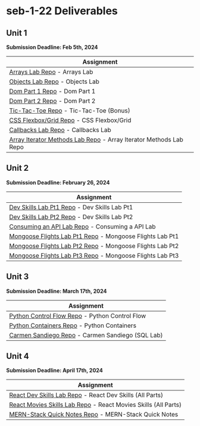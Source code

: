 # seb-1-22 Deliverables

## Unit 1

**Submission Deadline: Feb 5th, 2024**

| Assignment                                                                                                                                                                                 |
| ------------------------------------------------------------------------------------------------------------------------------------------------------------------------------------------ |
| [Arrays Lab Repo](https://github.com/general-assembly-sei/seb-1-22/blob/main/Unit_1/02-js-fundamentals/2.3.1-js-arrays-lab.md) - Arrays Lab                                                |
| [Objects Lab Repo](https://github.com/general-assembly-sei/seb-1-22/blob/main/Unit_1/02-js-fundamentals/2.7.1-js-objects-lab.md) - Objects Lab                                             |
| [Dom Part 1 Repo](https://github.com/general-assembly-sei/seb-1-22/blob/main/Unit_1/04-dom/4.1.1-dom-menu-lab-part-1.md) - Dom Part 1                                                      |
| [Dom Part 2 Repo](https://github.com/general-assembly-sei/seb-1-22/blob/main/Unit_1/04-dom/4.2.1-dom-menu-lab-part-2.md) - Dom Part 2                                                      |
| [Tic-Tac-Toe Repo](https://github.com/general-assembly-sei/seb-1-22/blob/main/Unit_1/05-programming/5.3-tic-tac-toe-weekend.md) - Tic-Tac-Toe (Bonus)                                      |
| [CSS Flexbox/Grid Repo](https://github.com/general-assembly-sei/seb-1-22/blob/main/Unit_1/06-css-layout/6.1.1-flexbox-grid-lab.md) - CSS Flexbox/Grid                                      |
| [Callbacks Lab Repo](https://github.com/general-assembly-sei/seb-1-22/blob/main/Unit_1/07-js-continued/7.2.1-js-callbacks-lab.md) - Callbacks Lab                                          |
| [Array Iterator Methods Lab Repo](https://github.com/general-assembly-sei/seb-1-22/blob/main/Unit_1/07-js-continued/7.4.1-array-iterator-methods-lab.md) - Array Iterator Methods Lab Repo |

## Unit 2

**Submission Deadline: February 26, 2024**

| Assignment                                                                                                                                                                    |
| ----------------------------------------------------------------------------------------------------------------------------------------------------------------------------- |
| [Dev Skills Lab Pt1 Repo](https://github.com/general-assembly-sei/seb-1-22/blob/main/Unit_2/3-express-framework/3.3.1-dev-skills-lab-part-1.md) - Dev Skills Lab Pt1          |
| [Dev Skills Lab Pt2 Repo](https://github.com/general-assembly-sei/seb-1-22/blob/main/Unit_2/3-express-framework/3.5.1-dev-skills-lab-part-2.md) - Dev Skills Lab Pt2          |
| [Consuming an API Lab Repo](https://github.com/general-assembly-sei/seb-1-22/blob/main/Unit_2/5-apis/5.2-consuming-apis-lab.md) - Consuming a API Lab                         |
| [Mongoose Flights Lab Pt1 Repo](https://github.com/general-assembly-sei/seb-1-22/blob/main/Unit_2/8-mongoose/8.1.2-mongoose-flights-lab-part-1.md) - Mongoose Flights Lab Pt1 |
| [Mongoose Flights Lab Pt2 Repo](https://github.com/general-assembly-sei/seb-1-22/blob/main/Unit_2/8-mongoose/8.2.1-mongoose-flights-lab-part-2.md) - Mongoose Flights Lab Pt2 |
| [Mongoose Flights Lab Pt3 Repo](https://github.com/general-assembly-sei/seb-1-22/blob/main/Unit_2/8-mongoose/8.4.1-mongoose-flights-lab-part-3.md) - Mongoose Flights Lab Pt3 |

## Unit 3

**Submission Deadline: March 17th, 2024**

| Assignment                                                                                                                                             |
| ------------------------------------------------------------------------------------------------------------------------------------------------------ |
| [Python Control Flow Repo](https://github.com/general-assembly-sei/seb-1-22/blob/main/Unit_3/1-python/1.2.1-control-flow-lab.md) - Python Control Flow |
| [Python Containers Repo](https://github.com/general-assembly-sei/seb-1-22/blob/main/Unit_3/1-python/1.3.1-containers-lab.md) - Python Containers       |
| [Carmen Sandiego Repo](https://github.com/general-assembly-sei/seb-1-22/blob/main/Unit_3/2-sql-databases/2.1.1-sql-lab.md) - Carmen Sandiego (SQL Lab) |

## Unit 4

**Submission Deadline: April 17th, 2024**

| Assignment                                                                                                                                                                                 |
| ------------------------------------------------------------------------------------------------------------------------------------------------------------------------------------------ |
| [React Dev Skills Lab Repo](https://github.com/general-assembly-sei/seb-1-22/blob/main/Unit_4/1-react/1.4.1-react-devskills-lab-part-1.md) - React Dev Skills (All Parts)                  |
| [React Movies Skills Lab Repo](https://github.com/general-assembly-sei/seb-1-22/blob/main/Unit_4/2-mern-infrastructure/2.3.1-react-movies-lab-part-1.md) - React Movies Skills (All Parts) |
| [MERN-Stack Quick Notes Repo](https://github.com/general-assembly-sei/seb-1-22/blob/main/Unit_4/2-mern-infrastructure/2.8.1-mern-quick-notes-lab.md) - MERN-Stack Quick Notes              |
